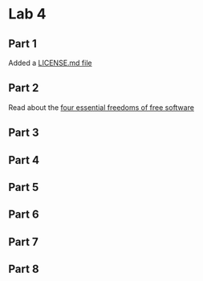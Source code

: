 # Lab 4

## Part 1
Added a [LICENSE.md file](https://github.com/JoeyHinckley34/oss-repo-template/blob/master/labs/lab-04/LICENSE) 


## Part 2 <br />
Read about the [four essential freedoms of free software](http://www.gnu.org/philosophy/free-sw.html) <br />


## Part 3

## Part 4

## Part 5

## Part 6

## Part 7

## Part 8
